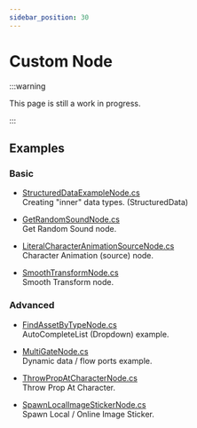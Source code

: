 ```yaml
---
sidebar_position: 30
---
```


# Custom Node

:::warning

This page is still a work in progress.

:::

## Examples

### Basic

- [StructuredDataExampleNode.cs](https://gist.github.com/TigerHix/81cfa66a8f810165c426d1b5157677b5)  
Creating "inner" data types. (StructuredData)

- [GetRandomSoundNode.cs](https://gist.github.com/TigerHix/f0f1a7e3c53ca65450fdca1ff06eb343)  
Get Random Sound node.

- [LiteralCharacterAnimationSourceNode.cs](https://gist.github.com/TigerHix/2dc58213defe400ddb280a8cc1e6334b)  
Character Animation (source) node.

- [SmoothTransformNode.cs](https://gist.github.com/TigerHix/eaf8e05e5e1b687b8265420b9943903d)  
Smooth Transform node.

### Advanced

- [FindAssetByTypeNode.cs](https://gist.github.com/TigerHix/ab3522bb25669457cc583abc4fb025d2)  
AutoCompleteList (Dropdown) example.

- [MultiGateNode.cs](https://gist.github.com/TigerHix/8747793a68f0aa15a469f9823812e221)  
Dynamic data / flow ports example.

- [ThrowPropAtCharacterNode.cs](https://gist.github.com/TigerHix/18e9f20152c0cfac38fd5528c7af16b6)  
Throw Prop At Character.

- [SpawnLocalImageStickerNode.cs](https://gist.github.com/TigerHix/fe35442e9052cd8c4ea80e0261349321)  
Spawn Local / Online Image Sticker.
